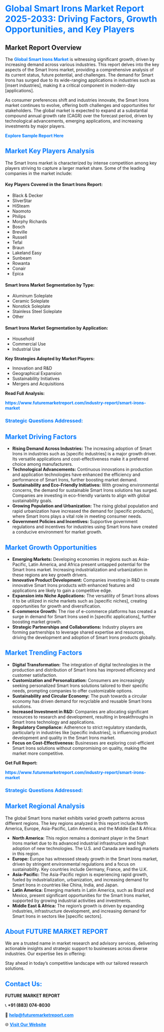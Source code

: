 <h1 style="color: #007BFF;">Global Smart Irons Market Report 2025-2033: Driving Factors, Growth Opportunities, and Key Players</h1>

<section id="overview">
<h2>Market Report Overview</h2>
<p>The <a href="https://www.futuremarketreport.com/industry-report/smart-irons-market" style="color: #007BFF; text-decoration: none;"><strong>Global Smart Irons Market</strong></a> is witnessing significant growth, driven by increasing demand across various industries. This report delves into the key aspects of the Smart Irons market, providing a comprehensive analysis of its current status, future potential, and challenges. The demand for Smart Irons has surged due to its wide-ranging applications in industries such as [insert industries], making it a critical component in modern-day [applications].</p>
<p>As consumer preferences shift and industries innovate, the Smart Irons market continues to evolve, offering both challenges and opportunities for stakeholders. The global market is expected to expand at a substantial compound annual growth rate (CAGR) over the forecast period, driven by technological advancements, emerging applications, and increasing investments by major players.</p>
</section>

<section id="overview">
<p><a href="https://www.futuremarketreport.com/request-sample/reportId=92801" style="color: #007BFF; text-decoration: none;"><strong>Explore Sample Report Here</strong></a></p>
</section>

<section id="key-players">
<h2 style="color: #007BFF;">Market Key Players Analysis</h2>
<p>The Smart Irons market is characterized by intense competition among key players striving to capture a larger market share. Some of the leading companies in the market include:</p>
<h4>Key Players Covered in the Smart Irons Report:</h4>
<ul><li>Black &amp; Decker</li><li>SliverStar</li><li>HiSteam</li><li>Naomoto</li><li>Philips</li><li>Morphy Richards</li><li>Bosch</li><li>Breville</li><li>Russell</li><li>Tefal</li><li>Braun</li><li>Lakeland Easy</li><li>Sunbeam</li><li>Rowanta</li><li>Conair</li><li>Epica</li></ul>
<h4>Smart Irons Market Segmentation by Type:</h4>
<ul><li>Aluminum Soleplate</li><li>Ceramic Soleplate</li><li>Nonstick Soleplate</li><li>Stainless Steel Soleplate</li><li>Other</li></ul>

<h4>Smart Irons Market Segmentation by Application:</h4>
<ul><li>Household</li><li>Commercial Use</li><li>Industrial Use</li></ul>
<p><strong>Key Strategies Adopted by Market Players:</strong></p>
<ul>
<li>Innovation and R&D</li>
<li>Geographical Expansion</li>
<li>Sustainability Initiatives</li>
<li>Mergers and Acquisitions</li>
</ul>
</section>

<section>
<p><strong>Read Full Analysis: </strong></p><a href="https://www.futuremarketreport.com/industry-report/smart-irons-market" style="color: #007BFF; text-decoration: none;"><strong>https://www.futuremarketreport.com/industry-report/smart-irons-market</strong></a>
<h3 style="color: #007BFF;">Strategic Questions Addressed:</h3>
</section>

<section id="driving-factors">
<h2 style="color: #007BFF;">Market Driving Factors</h2>
<ul>
<li><strong>Rising Demand Across Industries:</strong> The increasing adoption of Smart Irons in industries such as [specific industries] is a major growth driver. Its versatile applications and cost-effectiveness make it a preferred choice among manufacturers.</li>
<li><strong>Technological Advancements:</strong> Continuous innovations in production and application technologies have enhanced the efficiency and performance of Smart Irons, further boosting market demand.</li>
<li><strong>Sustainability and Eco-Friendly Initiatives:</strong> With growing environmental concerns, the demand for sustainable Smart Irons solutions has surged. Companies are investing in eco-friendly variants to align with global sustainability goals.</li>
<li><strong>Growing Population and Urbanization:</strong> The rising global population and rapid urbanization have increased the demand for [specific products], where Smart Irons plays a vital role in meeting consumer needs.</li>
<li><strong>Government Policies and Incentives:</strong> Supportive government regulations and incentives for industries using Smart Irons have created a conducive environment for market growth.</li>
</ul>
</section>

<section id="growth-opportunities">
<h2 style="color: #007BFF;">Market Growth Opportunities</h2>
<ul>
<li><strong>Emerging Markets:</strong> Developing economies in regions such as Asia-Pacific, Latin America, and Africa present untapped potential for the Smart Irons market. Increasing industrialization and urbanization in these regions are key growth drivers.</li>
<li><strong>Innovative Product Development:</strong> Companies investing in R&D to create innovative Smart Irons products with enhanced features and applications are likely to gain a competitive edge.</li>
<li><strong>Expansion into Niche Applications:</strong> The versatility of Smart Irons allows it to be utilized in niche markets such as [specific niches], creating opportunities for growth and diversification.</li>
<li><strong>E-commerce Growth:</strong> The rise of e-commerce platforms has created a surge in demand for Smart Irons used in [specific applications], further boosting market growth.</li>
<li><strong>Strategic Partnerships and Collaborations:</strong> Industry players are forming partnerships to leverage shared expertise and resources, driving the development and adoption of Smart Irons products globally.</li>
</ul>
</section>

<section id="trending-factors">
<h2 style="color: #007BFF;">Market Trending Factors</h2>
<ul>
<li><strong>Digital Transformation:</strong> The integration of digital technologies in the production and distribution of Smart Irons has improved efficiency and customer satisfaction.</li>
<li><strong>Customization and Personalization:</strong> Consumers are increasingly seeking personalized Smart Irons solutions tailored to their specific needs, prompting companies to offer customizable options.</li>
<li><strong>Sustainability and Circular Economy:</strong> The push towards a circular economy has driven demand for recyclable and reusable Smart Irons solutions.</li>
<li><strong>Increased Investment in R&D:</strong> Companies are allocating significant resources to research and development, resulting in breakthroughs in Smart Irons technology and applications.</li>
<li><strong>Regulatory Compliance:</strong> Adherence to strict regulatory standards, particularly in industries like [specific industries], is influencing product development and quality in the Smart Irons market.</li>
<li><strong>Focus on Cost-Effectiveness:</strong> Businesses are exploring cost-efficient Smart Irons solutions without compromising on quality, making the market more competitive.</li>
</ul>
</section>

<section>
<p><strong>Get Full Report: </strong></p><a href="https://www.futuremarketreport.com/industry-report/smart-irons-market" style="color: #007BFF; text-decoration: none;"><strong>https://www.futuremarketreport.com/industry-report/smart-irons-market</strong></a>
<h3 style="color: #007BFF;">Strategic Questions Addressed:</h3>
</section>


<section id="regional-analysis">
<h2 style="color: #007BFF;">Market Regional Analysis</h2>
<p>The global Smart Irons market exhibits varied growth patterns across different regions. The key regions analyzed in this report include North America, Europe, Asia-Pacific, Latin America, and the Middle East & Africa:</p>
<ul>
<li><strong>North America:</strong> This region remains a dominant player in the Smart Irons market due to its advanced industrial infrastructure and high adoption of new technologies. The U.S. and Canada are leading markets in this region.</li>
<li><strong>Europe:</strong> Europe has witnessed steady growth in the Smart Irons market, driven by stringent environmental regulations and a focus on sustainability. Key countries include Germany, France, and the U.K.</li>
<li><strong>Asia-Pacific:</strong> The Asia-Pacific region is experiencing rapid growth, fueled by industrialization, urbanization, and increasing demand for Smart Irons in countries like China, India, and Japan.</li>
<li><strong>Latin America:</strong> Emerging markets in Latin America, such as Brazil and Mexico, present significant opportunities for the Smart Irons market, supported by growing industrial activities and investments.</li>
<li><strong>Middle East & Africa:</strong> The region’s growth is driven by expanding industries, infrastructure development, and increasing demand for Smart Irons in sectors like [specific sectors].</li>
</ul>
</section>

<footer>
<h2 style="color: #007BFF;">About FUTURE MARKET REPORT</h2>
<p>We are a trusted name in market research and advisory services, delivering actionable insights and strategic support to businesses across diverse industries. Our expertise lies in offering:</p>

<p>Stay ahead in today’s competitive landscape with our tailored research solutions.</p>

<h2 style="color: #007BFF;">Contact Us:</h2>
<p><strong>FUTURE MARKET REPORT</strong></p>
<p>📞 <strong>+91 (883) 074-8030</strong></p>
<p>📧 <strong><a href="mailto:help@futuremarketreport.com" style="color: #007BFF;">help@futuremarketreport.com</a></strong></p>
<p>🌐 <strong><a href="https://www.futuremarketreport.com/" style="color: #007BFF;">Visit Our Website</a></strong></p>
</footer>